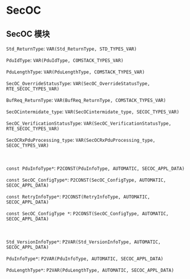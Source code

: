 # SecOC



## SecOC 模块

`Std_ReturnType`: `VAR(Std_ReturnType, STD_TYPES_VAR)`

`PduIdType`: `VAR(PduIdType, COMSTACK_TYPES_VAR)`

`PduLengthType`: `VAR(PduLengthType, COMSTACK_TYPES_VAR)`

`SecOC_OverrideStatusType`: `VAR(SecOC_OverrideStatusType, RTE_SECOC_TYPES_VAR)`

`BufReq_ReturnType`: `VAR(BufReq_ReturnType, COMSTACK_TYPES_VAR)`

`SecOCintermidate_type`: `VAR(SecOCintermidate_type, SECOC_TYPES_VAR)`

`SecOC_VerificationStatusType`: `VAR(SecOC_VerificationStatusType, RTE_SECOC_TYPES_VAR)`

`SecOCRxPduProcessing_type`: `VAR(SecOCRxPduProcessing_type, SECOC_TYPES_VAR)`

</br>

`const PduInfoType*`: `P2CONST(PduInfoType, AUTOMATIC, SECOC_APPL_DATA)`

`const SecOC_ConfigType*`: `P2CONST(SecOC_ConfigType, AUTOMATIC, SECOC_APPL_DATA)`

`const RetryInfoType*`: `P2CONST(RetryInfoType, AUTOMATIC, SECOC_APPL_DATA)`

`const SecOC_ConfigType *`: `P2CONST(SecOC_ConfigType, AUTOMATIC, SECOC_APPL_DATA)`

</br>

`Std_VersionInfoType*`: `P2VAR(Std_VersionInfoType, AUTOMATIC, SECOC_APPL_DATA)`

`PduInfoType*`: `P2VAR(PduInfoType, AUTOMATIC, SECOC_APPL_DATA)`

`PduLengthType*`: `P2VAR(PduLengthType, AUTOMATIC, SECOC_APPL_DATA)`

